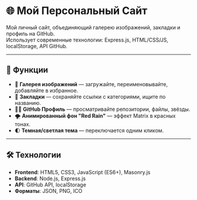 # 🌐 Мой Персональный Сайт

Мой личный сайт, объединяющий галерею изображений, закладки и профиль на GitHub.  
Использует современные технологии: Express.js, HTML/CSS/JS, localStorage, API GitHub.

---

## 🚀 Функции

- 🎨 **Галерея изображений** — загружайте, переименовывайте, добавляйте в избранное.
- 🔖 **Закладки** — сохраняйте ссылки с категориями, ищите по названию.
- 🐱‍💻 **GitHub Профиль** — просматривайте репозитории, файлы, звёзды.
- 🌪️ **Анимированный фон "Red Rain"** — эффект Matrix в красных тонах.
- 🌓 **Темная/светлая тема** — переключается одним кликом.

---

## 🛠 Технологии

- **Frontend**: HTML5, CSS3, JavaScript (ES6+), Masonry.js
- **Backend**: Node.js, Express.js
- **API**: GitHub API, localStorage
- **Форматы**: JSON, PNG, ICO
